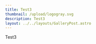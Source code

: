 ```yaml
---
title: Test3
thumbnail: /upload/logogray.svg
description: Test3
layout: ../../layouts/GalleryPost.astro
---
```

Test3